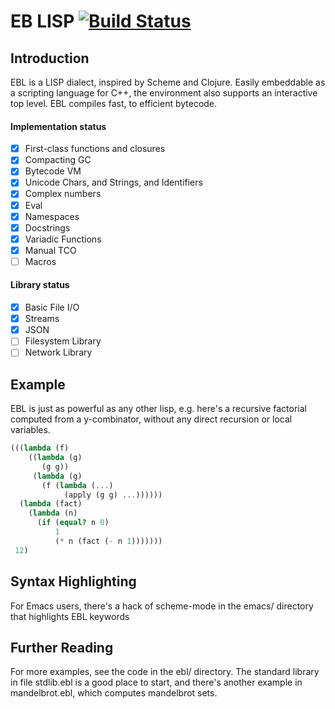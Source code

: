 # EB LISP [![Build Status](https://travis-ci.org/evanbowman/EBL.svg?branch=master)](https://travis-ci.org/evanbowman/EBL)

## Introduction
EBL is a LISP dialect, inspired by Scheme and Clojure. Easily embeddable as a scripting language for C++, the environment also supports an interactive top level. EBL compiles fast, to efficient bytecode.

#### Implementation status
- [x] First-class functions and closures
- [x] Compacting GC
- [x] Bytecode VM
- [x] Unicode Chars, and Strings, and Identifiers
- [x] Complex numbers
- [x] Eval
- [x] Namespaces
- [x] Docstrings
- [x] Variadic Functions
- [x] Manual TCO
- [ ] Macros

#### Library status
- [x] Basic File I/O
- [x] Streams
- [x] JSON
- [ ] Filesystem Library
- [ ] Network Library

## Example
EBL is just as powerful as any other lisp, e.g. here's a recursive factorial computed from a y-combinator, without any direct recursion or local variables.
```scheme
(((lambda (f)
    ((lambda (g)
       (g g))
     (lambda (g)
       (f (lambda (...)
            (apply (g g) ...))))))
  (lambda (fact)
    (lambda (n)
      (if (equal? n 0)
          1
          (* n (fact (- n 1)))))))
 12)
```

## Syntax Highlighting
For Emacs users, there's a hack of scheme-mode in the emacs/ directory that highlights EBL keywords

## Further Reading
For more examples, see the code in the ebl/ directory. The standard library in file stdlib.ebl is a good place to start, and there's another example in mandelbrot.ebl, which computes mandelbrot sets.
